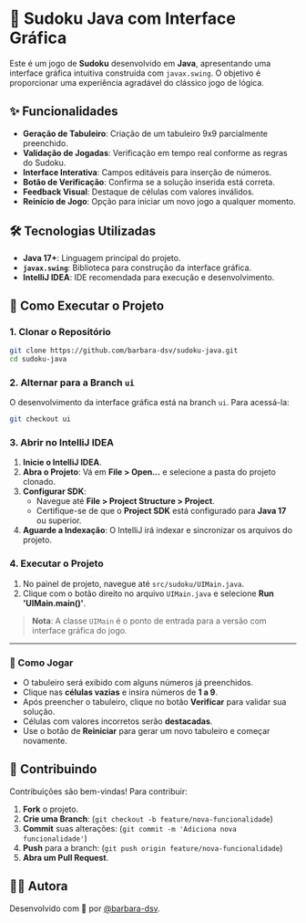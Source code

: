 
# 🧩 Sudoku Java com Interface Gráfica

Este é um jogo de **Sudoku** desenvolvido em **Java**, apresentando uma interface gráfica intuitiva construída com `javax.swing`. O objetivo é proporcionar uma experiência agradável do clássico jogo de lógica.

## ✨ Funcionalidades

- **Geração de Tabuleiro**: Criação de um tabuleiro 9x9 parcialmente preenchido.
- **Validação de Jogadas**: Verificação em tempo real conforme as regras do Sudoku.
- **Interface Interativa**: Campos editáveis para inserção de números.
- **Botão de Verificação**: Confirma se a solução inserida está correta.
- **Feedback Visual**: Destaque de células com valores inválidos.
- **Reinício de Jogo**: Opção para iniciar um novo jogo a qualquer momento.

## 🛠️ Tecnologias Utilizadas

- **Java 17+**: Linguagem principal do projeto.
- **`javax.swing`**: Biblioteca para construção da interface gráfica.
- **IntelliJ IDEA**: IDE recomendada para execução e desenvolvimento.

## 🚀 Como Executar o Projeto

### 1. Clonar o Repositório

```bash
git clone https://github.com/barbara-dsv/sudoku-java.git
cd sudoku-java
```

### 2. Alternar para a Branch `ui`

O desenvolvimento da interface gráfica está na branch `ui`. Para acessá-la:

```bash
git checkout ui
```

### 3. Abrir no IntelliJ IDEA

1. **Inicie o IntelliJ IDEA**.
2. **Abra o Projeto**: Vá em **File > Open...** e selecione a pasta do projeto clonado.
3. **Configurar SDK**:
    - Navegue até **File > Project Structure > Project**.
    - Certifique-se de que o **Project SDK** está configurado para **Java 17** ou superior.
4. **Aguarde a Indexação**: O IntelliJ irá indexar e sincronizar os arquivos do projeto.

### 4. Executar o Projeto

1. No painel de projeto, navegue até `src/sudoku/UIMain.java`.
2. Clique com o botão direito no arquivo `UIMain.java` e selecione **Run 'UIMain.main()'**.

> **Nota**: A classe `UIMain` é o ponto de entrada para a versão com interface gráfica do jogo.

---

### 🧠 Como Jogar

- O tabuleiro será exibido com alguns números já preenchidos.
- Clique nas **células vazias** e insira números de **1 a 9**.
- Após preencher o tabuleiro, clique no botão **Verificar** para validar sua solução.
- Células com valores incorretos serão **destacadas**.
- Use o botão de **Reiniciar** para gerar um novo tabuleiro e começar novamente.


## 🤝 Contribuindo

Contribuições são bem-vindas! Para contribuir:

1. **Fork** o projeto.
2. **Crie uma Branch**: (`git checkout -b feature/nova-funcionalidade`)
3. **Commit** suas alterações: (`git commit -m 'Adiciona nova funcionalidade'`)
4. **Push** para a branch: (`git push origin feature/nova-funcionalidade`)
5. **Abra um Pull Request**.

## 👩‍💻 Autora

Desenvolvido com 💙 por [@barbara-dsv](https://github.com/barbara-dsv).
